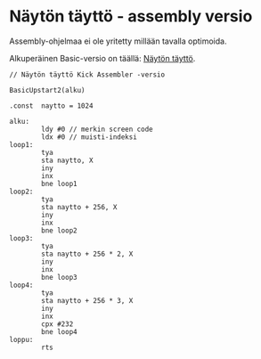 # Näytön täyttö - assembly versio

Assembly-ohjelmaa ei ole yritetty millään tavalla optimoida.

Alkuperäinen Basic-versio on täällä: [Näytön täyttö](../Vision%20BASIC/Nayton%20taytto.md).


```
// Näytön täyttö Kick Assembler -versio

BasicUpstart2(alku)

.const  naytto = 1024

alku:
        ldy #0 // merkin screen code
        ldx #0 // muisti-indeksi
loop1:
        tya
        sta naytto, X
        iny
        inx
        bne loop1
loop2:
        tya
        sta naytto + 256, X
        iny
        inx
        bne loop2
loop3:
        tya
        sta naytto + 256 * 2, X
        iny
        inx
        bne loop3
loop4:
        tya
        sta naytto + 256 * 3, X
        iny
        inx
        cpx #232
        bne loop4
loppu:
        rts

```
